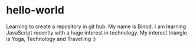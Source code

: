 # hello-world
Learning to create a repository in git hub. 
My name is Binod. I am learning JavaScript recently with a huge interest in technology. My interest triangle is Yoga, Technology and Travelling :)
